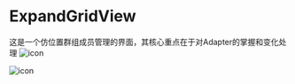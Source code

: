 # ExpandGridView

这是一个仿位置群组成员管理的界面，其核心重点在于对Adapter的掌握和变化处理
![icon](https://github.com/wangjia55/ExpandGridView/blob/master/screen_shot1.png)

![icon](https://github.com/wangjia55/ExpandGridView/blob/master/screen_shot2.png)
